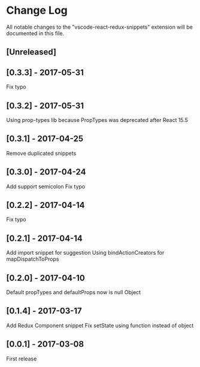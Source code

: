 # Change Log
All notable changes to the "vscode-react-redux-snippets" extension will be documented in this file.

## [Unreleased]

## [0.3.3] - 2017-05-31
Fix typo

## [0.3.2] - 2017-05-31
Using prop-types lib because PropTypes was deprecated after React 15.5

## [0.3.1] - 2017-04-25
Remove duplicated snippets

## [0.3.0] - 2017-04-24
Add support semicolon
Fix typo

## [0.2.2] - 2017-04-14
Fix typo

## [0.2.1] - 2017-04-14
Add import snippet for suggestion
Using bindActionCreators for mapDispatchToProps

## [0.2.0] - 2017-04-10
Default propTypes and defaultProps now is null Object

## [0.1.4] - 2017-03-17
Add Redux Component snippet
Fix setState using function instead of object

## [0.0.1] - 2017-03-08
First release